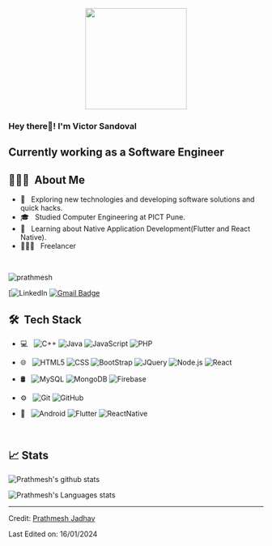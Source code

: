 <p align="center">
  <img src="https://github.com/thompsonemerson/thompsonemerson/raw/master/cover-thompson.png" height="200"/>
</p>

<h3> Hey there👋! I'm Victor Sandoval</h2>
<h2> Currently working as a Software Engineer </h2>

## 👨🏻‍💻 &nbsp;About Me 

- 🤔 &nbsp; Exploring new technologies and developing software solutions and quick hacks.
- 🎓 &nbsp; Studied Computer Engineering at PICT Pune.
- 💼 &nbsp; Learning about Native Application Development(Flutter and React Native).
- 👨🏻‍💻 &nbsp; Freelancer 

<br>
<p align="left"> <img src="https://komarev.com/ghpvc/?username=prathmesh16&label=Profile%20views&color=0e75b6&style=flat" alt="prathmesh" /> </p>

[![LinkedIn](www.linkedin.com/in/victorsandovalamaral)
[![Gmail Badge](https://img.shields.io/badge/-prajadhav1243@gmail.com-c14438?style=flat-square&logo=Gmail&logoColor=white&link=mailto:prajadhav1243@gmail.com)](mailto:distraido.99@hotmail.com)



## 🛠 &nbsp;Tech Stack

- 💻 &nbsp;
  ![C++](https://img.shields.io/badge/-C++-333333?style=flat&logo=C%2B%2B&logoColor=00599C)
  ![Java](https://img.shields.io/badge/-Java-333333?style=flat&logo=Java&logoColor=007396)
  ![JavaScript](https://img.shields.io/badge/-JavaScript-333333?style=flat&logo=javascript)
  ![PHP](https://img.shields.io/badge/-PHP-333333?style=flat&logo=php)
- 🌐 &nbsp;
  ![HTML5](https://img.shields.io/badge/-HTML5-333333?style=flat&logo=HTML5)
  ![CSS](https://img.shields.io/badge/-CSS-333333?style=flat&logo=CSS3&logoColor=1572B6)
  ![BootStrap](https://img.shields.io/badge/-BootStrap-333333?style=flat&logo=bootstrap&logoColor=1572B6)
  ![JQuery](https://img.shields.io/badge/-JQuery-333333?style=flat&logo=jquery)
  ![Node.js](https://img.shields.io/badge/-Node.js-333333?style=flat&logo=node.js)
  ![React](https://img.shields.io/badge/-React-333333?style=flat&logo=react)

- 🛢 &nbsp;
  ![MySQL](https://img.shields.io/badge/-MySQL-333333?style=flat&logo=mysql)
  ![MongoDB](https://img.shields.io/badge/-MongoDB-333333?style=flat&logo=mongodb)
  ![Firebase](https://img.shields.io/badge/-Firebase-333333?style=flat&logo=firebase)
- ⚙️ &nbsp;
  ![Git](https://img.shields.io/badge/-Git-333333?style=flat&logo=git)
  ![GitHub](https://img.shields.io/badge/-GitHub-333333?style=flat&logo=github)
- 📱 &nbsp;
  ![Android](https://img.shields.io/badge/-Android-333333?style=flat&logo=android)
  ![Flutter](https://img.shields.io/badge/-Flutter-333333?style=flat&logo=flutter)
  ![ReactNative](https://img.shields.io/badge/-React%20Native-333333?style=flat&logo=react)

  

<br/>

## 📈 Stats

![Prathmesh's github stats](https://github-readme-stats.vercel.app/api?username=prathmesh16&hide=["issues"]&show_icons=true&line_height=30)

![Prathmesh's Languages stats](https://github-readme-stats.vercel.app/api/top-langs/?username=prathmesh16&theme=buefy&layout=compact&langs_count=10)

----
Credit: [Prathmesh Jadhav](https://github.com/prathmesh16)

Last Edited on: 16/01/2024


<!--
**prathmesh16/prathmesh16** is a ✨ _special_ ✨ repository because its `README.md` (this file) appears on your GitHub profile.

Here are some ideas to get you started:

- 🔭 I’m currently working on ...
- 🌱 I’m currently learning ...
- 👯 I’m looking to collaborate on ...
- 🤔 I’m looking for help with ...
- 💬 Ask me about ...
- 📫 How to reach me: ...
- 😄 Pronouns: ...
- ⚡ Fun fact: ...
-->
